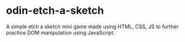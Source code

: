 # odin-etch-a-sketch

A simple etch a sketch mini game made using HTML, CSS, JS to further practice DOM manipulation using JavaScript.
